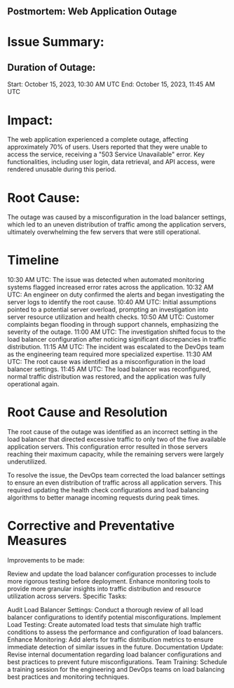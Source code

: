 ## Postmortem: Web Application Outage
# Issue Summary:
## Duration of Outage:
Start: October 15, 2023, 10:30 AM UTC
End: October 15, 2023, 11:45 AM UTC

# Impact:
The web application experienced a complete outage, affecting approximately 70% of users. Users reported that they were unable to access the service, receiving a "503 Service Unavailable" error. Key functionalities, including user login, data retrieval, and API access, were rendered unusable during this period.

# Root Cause:
The outage was caused by a misconfiguration in the load balancer settings, which led to an uneven distribution of traffic among the application servers, ultimately overwhelming the few servers that were still operational.

# Timeline
10:30 AM UTC: The issue was detected when automated monitoring systems flagged increased error rates across the application.
10:32 AM UTC: An engineer on duty confirmed the alerts and began investigating the server logs to identify the root cause.
10:40 AM UTC: Initial assumptions pointed to a potential server overload, prompting an investigation into server resource utilization and health checks.
10:50 AM UTC: Customer complaints began flooding in through support channels, emphasizing the severity of the outage.
11:00 AM UTC: The investigation shifted focus to the load balancer configuration after noticing significant discrepancies in traffic distribution.
11:15 AM UTC: The incident was escalated to the DevOps team as the engineering team required more specialized expertise.
11:30 AM UTC: The root cause was identified as a misconfiguration in the load balancer settings.
11:45 AM UTC: The load balancer was reconfigured, normal traffic distribution was restored, and the application was fully operational again.
# Root Cause and Resolution
The root cause of the outage was identified as an incorrect setting in the load balancer that directed excessive traffic to only two of the five available application servers. This configuration error resulted in those servers reaching their maximum capacity, while the remaining servers were largely underutilized.

To resolve the issue, the DevOps team corrected the load balancer settings to ensure an even distribution of traffic across all application servers. This required updating the health check configurations and load balancing algorithms to better manage incoming requests during peak times.

# Corrective and Preventative Measures
Improvements to be made:

Review and update the load balancer configuration processes to include more rigorous testing before deployment.
Enhance monitoring tools to provide more granular insights into traffic distribution and resource utilization across servers.
Specific Tasks:

Audit Load Balancer Settings: Conduct a thorough review of all load balancer configurations to identify potential misconfigurations.
Implement Load Testing: Create automated load tests that simulate high traffic conditions to assess the performance and configuration of load balancers.
Enhance Monitoring: Add alerts for traffic distribution metrics to ensure immediate detection of similar issues in the future.
Documentation Update: Revise internal documentation regarding load balancer configurations and best practices to prevent future misconfigurations.
Team Training: Schedule a training session for the engineering and DevOps teams on load balancing best practices and monitoring techniques.



